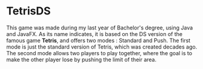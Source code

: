 # TetrisDS
This game was made during my last year of Bachelor's degree, using Java and JavaFX.
As its name indicates, it is based on the DS version of the famous game __Tetris__, and offers two modes : Standard and Push.
The first mode is just the standard version of Tetris, which was created decades ago.
The second mode allows two players to play together, where the goal is to make the other player lose by pushing the limit of their area.
